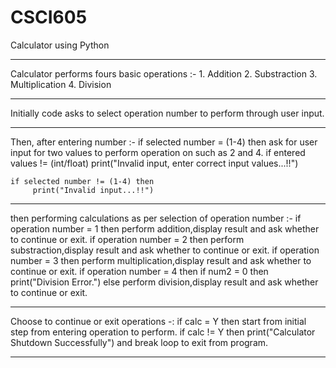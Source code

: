 # CSCI605
Calculator using Python
____________________________________________________________________________
Calculator performs fours basic operations :-
    1. Addition
    2. Substraction
    3. Multiplication
    4. Division
____________________________________________________________________________
Initially code asks to select operation number to perform through user input.
____________________________________________________________________________
Then, after entering number :-
    if selected number = (1-4) then
        ask for user input for two values to perform operation on such as 2 and 4.
        if entered values != (int/float)
            print("Invalid input, enter correct input values...!!")
            
    if selected number != (1-4) then
         print("Invalid input...!!")
_____________________________________________________________________________
then performing calculations as per selection of operation number :-
    if operation number = 1 then
        perform addition,display result and ask whether to continue or exit.
    if operation number = 2 then
        perform substraction,display result and ask whether to continue or exit.
    if operation number = 3 then
        perform multiplication,display result and ask whether to continue or exit.
    if operation number = 4 then
        if num2 = 0 then 
            print("Division Error.")
        else
            perform division,display result and ask whether to continue or exit.
_______________________________________________________________________________
Choose to continue or exit operations -:
    if calc = Y then
        start from initial step from entering operation to perform.
    if calc != Y then
        print("Calculator Shutdown Successfully") and break loop to exit from program.
________________________________________________________________________________